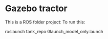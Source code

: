 # Gazebo tractor

This is a ROS folder project:
To run this:

roslaunch tank_repo 0launch_model_only.launch